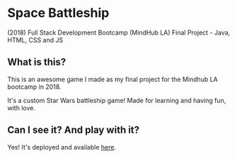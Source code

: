 # Space Battleship

(2018) Full Stack Development Bootcamp (MindHub LA) Final Project - Java, HTML, CSS and JS

## What is this?

This is an awesome game I made as my final project for the Mindhub LA bootcamp in 2018.

It's a custom Star Wars battleship game! Made for learning and having fun, with love.

## Can I see it? And play with it?

Yes! It's deployed and available [here](https://space-battleship.herokuapp.com/web/games.html).
